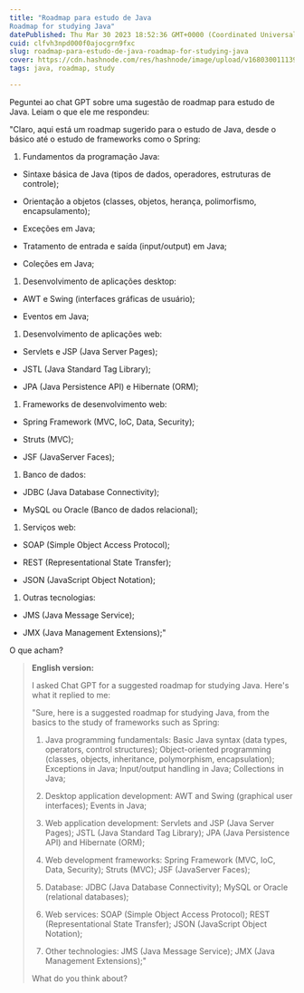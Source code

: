 ```yaml
---
title: "Roadmap para estudo de Java 
Roadmap for studying Java"
datePublished: Thu Mar 30 2023 18:52:36 GMT+0000 (Coordinated Universal Time)
cuid: clfvh3npd000f0ajocgrn9fxc
slug: roadmap-para-estudo-de-java-roadmap-for-studying-java
cover: https://cdn.hashnode.com/res/hashnode/image/upload/v1680300111399/93cb279f-4ccc-4d41-bb23-5065e7bc6edf.jpeg
tags: java, roadmap, study

---
```


Peguntei ao chat GPT sobre uma sugestão de roadmap para estudo de Java. Leiam o que ele me respondeu:

"Claro, aqui está um roadmap sugerido para o estudo de Java, desde o básico até o estudo de frameworks como o Spring:

1. Fundamentos da programação Java:
    

* Sintaxe básica de Java (tipos de dados, operadores, estruturas de controle);
    
* Orientação a objetos (classes, objetos, herança, polimorfismo, encapsulamento);
    
* Exceções em Java;
    
* Tratamento de entrada e saída (input/output) em Java;
    
* Coleções em Java;
    

1. Desenvolvimento de aplicações desktop:
    

* AWT e Swing (interfaces gráficas de usuário);
    
* Eventos em Java;
    

1. Desenvolvimento de aplicações web:
    

* Servlets e JSP (Java Server Pages);
    
* JSTL (Java Standard Tag Library);
    
* JPA (Java Persistence API) e Hibernate (ORM);
    

1. Frameworks de desenvolvimento web:
    

* Spring Framework (MVC, IoC, Data, Security);
    
* Struts (MVC);
    
* JSF (JavaServer Faces);
    

1. Banco de dados:
    

* JDBC (Java Database Connectivity);
    
* MySQL ou Oracle (Banco de dados relacional);
    

1. Serviços web:
    

* SOAP (Simple Object Access Protocol);
    
* REST (Representational State Transfer);
    
* JSON (JavaScript Object Notation);
    

1. Outras tecnologias:
    

* JMS (Java Message Service);
    
* JMX (Java Management Extensions);"
    

O que acham?

> **English version:**
> 
> I asked Chat GPT for a suggested roadmap for studying Java. Here's what it replied to me:
> 
> "Sure, here is a suggested roadmap for studying Java, from the basics to the study of frameworks such as Spring:
> 
> 1. Java programming fundamentals: Basic Java syntax (data types, operators, control structures); Object-oriented programming (classes, objects, inheritance, polymorphism, encapsulation); Exceptions in Java; Input/output handling in Java; Collections in Java;
>     
> 2. Desktop application development: AWT and Swing (graphical user interfaces); Events in Java;
>     
> 3. Web application development: Servlets and JSP (Java Server Pages); JSTL (Java Standard Tag Library); JPA (Java Persistence API) and Hibernate (ORM);
>     
> 4. Web development frameworks: Spring Framework (MVC, IoC, Data, Security); Struts (MVC); JSF (JavaServer Faces);
>     
> 5. Database: JDBC (Java Database Connectivity); MySQL or Oracle (relational databases);
>     
> 6. Web services: SOAP (Simple Object Access Protocol); REST (Representational State Transfer); JSON (JavaScript Object Notation);
>     
> 7. Other technologies: JMS (Java Message Service); JMX (Java Management Extensions);"
>     
> 
> What do you think about?